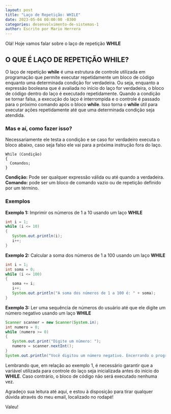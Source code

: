 ```yaml
---
layout: post
title: "Laço de Repetição: WHILE"
date: 2023-05-04 00:00:00 -0300
categories: desenvolvimento-de-sistemas-1
author: Escrito por Mario Herrera
---
```


Olá! Hoje vamos falar sobre o laço de repetição **WHILE**

## O QUE É LAÇO DE REPETIÇÃO WHILE?

O laço de repetição **while** é uma estrutura de controle utilizada em programação que permite executar repetidamente um bloco de código enquanto uma determinada condição for verdadeira. Ou seja, enquanto a expressão booleana que é avaliada no início do laço for verdadeira, o bloco de código dentro do laço é executado repetidamente. Quando a condição se tornar falsa, a execução do laço é interrompida e o controle é passado para o próximo comando após o bloco **while**. Isso torna o **while** útil para executar ações repetidamente até que uma determinada condição seja atendida.

### Mas e aí, como fazer isso?

Necessariamente ele testa a condição e se caso for verdadeiro executa o bloco abaixo, caso seja falso ele vai para a próxima instrução fora do laço. 

```
While (Condição) 
{ 
  Comandos; 
} 
```

**Condição:** Pode ser qualquer expressão válida ou até quando a verdadeira.  
**Comando:** pode ser um bloco de comando vazio ou de repetição definido por um término.

### Exemplos

**Exemplo 1:** Imprimir os números de 1 a 10 usando um laço **WHILE**
```java
int i = 1;
while (i <= 10) 
{
   System.out.println(i);
   i++;
}
```

**Exemplo 2:** Calcular a soma dos números de 1 a 100 usando um laço **WHILE**
```java
int i = 1;
int soma = 0;
while (i <= 100) 
{
   soma += i;
   i++;
   System.out.println("A soma dos números de 1 a 100 é: " + soma);
}
```

**Exemplo 3:** Ler uma sequência de números do usuário até que ele digite um número negativo usando um laço **WHILE**
```java
Scanner scanner = new Scanner(System.in);
int numero = 0;
while (numero >= 0) 
{
   System.out.print("Digite um número: ");
   numero = scanner.nextInt();
}
System.out.println("Você digitou um número negativo. Encerrando o programa.");
```

Lembrando que, em relação ao exemplo 1, é necessário garantir que a variável utilizada para controle do laço seja inicializada antes do início do **WHILE**. Caso contrário, o bloco de código não será executado nenhuma vez.


Agradeço sua leitura até aqui, e estou à disposição para tirar qualquer dúvida através do meu email, localizado no rodapé!

Valeu!